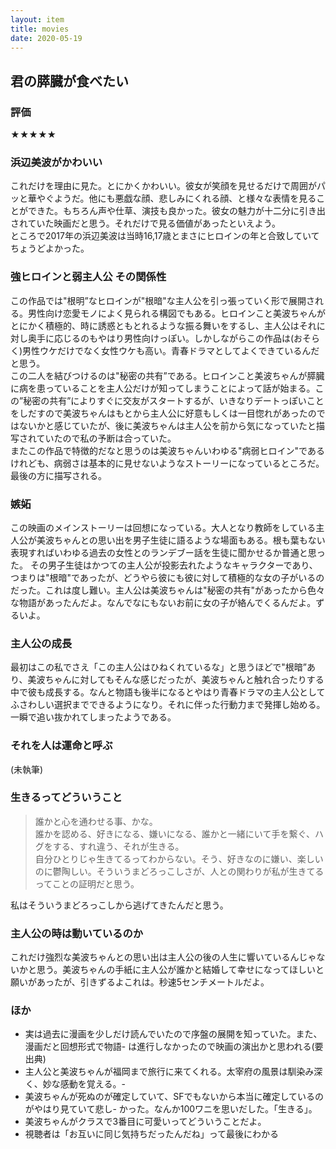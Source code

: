 ```yaml
---
layout: item
title: movies
date: 2020-05-19
---
```


## 君の膵臓が食べたい

### 評価
★★★★★

### 浜辺美波がかわいい
これだけを理由に見た。とにかくかわいい。彼女が笑顔を見せるだけで周囲がパッと華やぐようだ。他にも悪戯な顔、悲しみにくれる顔、と様々な表情を見ることができた。もちろん声や仕草、演技も良かった。彼女の魅力が十二分に引き出されていた映画だと思う。それだけで見る価値があったといえよう。<br>
ところで2017年の浜辺美波は当時16,17歳とまさにヒロインの年と合致していてちょうどよかった。

### 強ヒロインと弱主人公 その関係性
この作品では"根明”なヒロインが"根暗"な主人公を引っ張っていく形で展開される。男性向け恋愛モノによく見られる構図でもある。ヒロインこと美波ちゃんがとにかく積極的、時に誘惑ともとれるような振る舞いをするし、主人公はそれに対し奥手に応じるのもやはり男性向けっぽい。しかしながらこの作品は(おそらく)男性ウケだけでなく女性ウケも高い。青春ドラマとしてよくできているんだと思う。<br>
この二人を結びつけるのは"秘密の共有”である。ヒロインこと美波ちゃんが膵臓に病を患っていることを主人公だけが知ってしまうことによって話が始まる。この”秘密の共有”によりすぐに交友がスタートするが、いきなりデートっぽいことをしだすので美波ちゃんはもとから主人公に好意もしくは一目惚れがあったのではないかと感じていたが、後に美波ちゃんは主人公を前から気になっていたと描写されていたので私の予断は合っていた。<br>
またこの作品で特徴的だなと思うのは美波ちゃんいわゆる"病弱ヒロイン"であるけれども、病弱さは基本的に見せないようなストーリーになっているところだ。最後の方に描写される。<br>

### 嫉妬
この映画のメインストーリーは回想になっている。大人となり教師をしている主人公が美波ちゃんとの思い出を男子生徒に語るような場面もある。根も葉もない表現すればいわゆる過去の女性とのランデブー話を生徒に聞かせるか普通と思った。
その男子生徒はかつての主人公が投影去れたようなキャラクターであり、つまりは"根暗"であったが、どうやら彼にも彼に対して積極的な女の子がいるのだった。これは度し難い。主人公は美波ちゃんは"秘密の共有"があったから色々な物語があったんだよ。なんでなにもないお前に女の子が絡んでくるんだよ。ずるいよ。

### 主人公の成長
最初はこの私でさえ「この主人公はひねくれているな」と思うほどで"根暗”あり、美波ちゃんに対してもそんな感じだったが、美波ちゃんと触れ合ったりする中で彼も成長する。なんと物語も後半になるとやはり青春ドラマの主人公としてふさわしい選択までできるようになり。それに伴った行動力まで発揮し始める。一瞬で追い抜かれてしまったようである。

### それを人は運命と呼ぶ
(未執筆)<br>

### 生きるってどういうこと
> 誰かと心を通わせる事、かな。<br>
> 誰かを認める、好きになる、嫌いになる、誰かと一緒にいて手を繋ぐ、ハグをする、すれ違う、それが生きる。<br>
> 自分ひとりじゃ生きてるってわからない。そう、好きなのに嫌い、楽しいのに鬱陶しい。そういうまどろっこしさが、人との関わりが私が生きてるってことの証明だと思う。<br>

私はそういうまどろっこしから逃げてきたんだと思う。<br>

### 主人公の時は動いているのか
これだけ強烈な美波ちゃんとの思い出は主人公の後の人生に響いているんじゃないかと思う。美波ちゃんの手紙に主人公が誰かと結婚して幸せになってほしいと願いがあったが、引きずるよこれは。秒速5センチメートルだよ。<br>

### ほか
- 実は過去に漫画を少しだけ読んでいたので序盤の展開を知っていた。また、漫画だと回想形式で物語- は進行しなかったので映画の演出かと思われる(要出典)<br>
- 主人公と美波ちゃんが福岡まで旅行に来てくれる。太宰府の風景は馴染み深く、妙な感動を覚える。- <br>
- 美波ちゃんが死ぬのが確定していて、SFでもないから本当に確定しているのがやはり見ていて悲し- かった。なんか100ワニを思いだした。「生きる」。<br>
- 美波ちゃんがクラスで3番目に可愛いってどういうことだよ。<br>
- 視聴者は「お互いに同じ気持ちだったんだね」って最後にわかる<br>